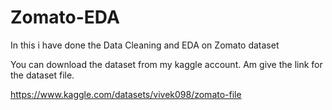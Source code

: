 # Zomato-EDA
In this i have done the Data Cleaning and EDA on Zomato dataset

You can download the dataset from my kaggle account.
Am give the link for the dataset file.

https://www.kaggle.com/datasets/vivek098/zomato-file
